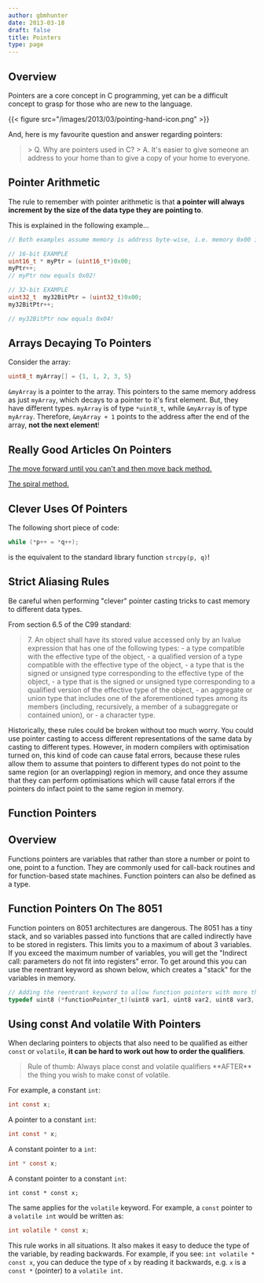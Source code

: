 ```yaml
---
author: gbmhunter
date: 2013-03-18
draft: false
title: Pointers
type: page
---
```


## Overview

Pointers are a core concept in C programming, yet can be a difficult concept to grasp for those who are new to the language.

{{< figure src="/images/2013/03/pointing-hand-icon.png"   >}}

And, here is my favourite question and answer regarding pointers:

<blockquote>
> Q. Why are pointers used in C?
> A. It's easier to give someone an address to your home than to give a copy of your home to everyone.
</blockquote>

## Pointer Arithmetic

The rule to remember with pointer arithmetic is that **a pointer will always increment by the size of the data type they are pointing to**.

This is explained in the following example...

```c    
// Both examples assume memory is address byte-wise, i.e. memory 0x00 is byte 0, memory 0x01 is byte 1 e.t.c

// 16-bit EXAMPLE
uint16_t * myPtr = (uint16_t*)0x00;
myPtr++;
// myPtr now equals 0x02!

// 32-bit EXAMPLE
uint32_t  my32BitPtr = (uint32_t)0x00;
my32BitPtr++;

// my32BitPtr now equals 0x04!
```    

## Arrays Decaying To Pointers

Consider the array:

```c    
uint8_t myArray[] = {1, 1, 2, 3, 5}
```

`&myArray` is a pointer to the array. This pointers to the same memory address as just `myArray`, which decays to a pointer to it's first element. But, they have different types. `myArray` is of type `*uint8_t`, while `&myArray` is of type `myArray`. Therefore, `&myArray + 1` points to the address after the end of the array, **not the next element**! 

## Really Good Articles On Pointers

[The move forward until you can't and then move back method.](http://www.unixwiz.net/techtips/reading-cdecl.html)

[The spiral method.](http://c-faq.com/decl/spiral.anderson.html)

## Clever Uses Of Pointers

The following short piece of code:

```c    
while (*p++ = *q++);
```

is the equivalent to the standard library function `strcpy(p, q)`!

## Strict Aliasing Rules

Be careful when performing "clever" pointer casting tricks to cast memory to different data types.

From section 6.5 of the C99 standard:

<blockquote>
7. An object shall have its stored value accessed only by an lvalue expression that has one of the following types:
 - a type compatible with the effective type of the object,
 - a qualified version of a type compatible with the effective type of the object,
 - a type that is the signed or unsigned type corresponding to the effective type of the object,
 - a type that is the signed or unsigned type corresponding to a qualified version of the effective type of the object,
 - an aggregate or union type that includes one of the aforementioned types among its members (including, recursively, a member of a subaggregate or contained union), or
 - a character type.
</blockquote>

Historically, these rules could be broken without too much worry. You could use pointer casting to access different representations of the same data by casting to different types. However, in modern compilers with optimisation turned on, this kind of code can cause fatal errors, because these rules allow them to assume that pointers to different types do not point to the same region (or an overlapping) region in memory, and once they assume that they can perform optimisations which will cause fatal errors if the pointers do infact point to the same region in memory.

## Function Pointers

## Overview

Functions pointers are variables that rather than store a number or point to one, point to a function. They are commonly used for call-back routines and for function-based state machines. Function pointers can also be defined as a type.

## Function Pointers On The 8051

Function pointers on 8051 architectures are dangerous. The 8051 has a tiny stack, and so variables passed into functions that are called indirectly have to be stored in registers. This limits you to a maximum of about 3 variables. If you exceed the maximum number of variables, you will get the "Indirect call: parameters do not fit into registers" error. To get around this you can use the reentrant keyword as shown below, which creates a "stack" for the variables in memory.

```c    
// Adding the reentrant keyword to allow function pointers with more than 3 variables on the 8051 architecture
typedef uint8 (*functionPointer_t)(uint8 var1, uint8 var2, uint8 var3, uint8 var4) reentrant;
```

## Using const And volatile With Pointers

When declaring pointers to objects that also need to be qualified as either `const` or `volatile`, **it can be hard to work out how to order the qualifiers**.

<blockquote>
Rule of thumb: Always place const and volatile qualifiers **AFTER** the thing you wish to make const of volatile.
</blockquote>

For example, a constant `int`:

```c   
int const x;
```

A pointer to a constant `int`:

```c    
int const * x;
```

A constant pointer to a `int`:

```c   
int * const x;
```

A constant pointer to a constant `int`:

```    
int const * const x;
```

The same applies for the `volatile` keyword. For example, a `const` pointer to a `volatile int` would be written as:

```c    
int volatile * const x;
```

This rule works in all situations. It also makes it easy to deduce the type of the variable, by reading backwards. For example, if you see: `int volatile * const x`, you can deduce the type of `x` by reading it backwards, e.g. `x` is a `const *` (pointer) to a `volatile int`.
